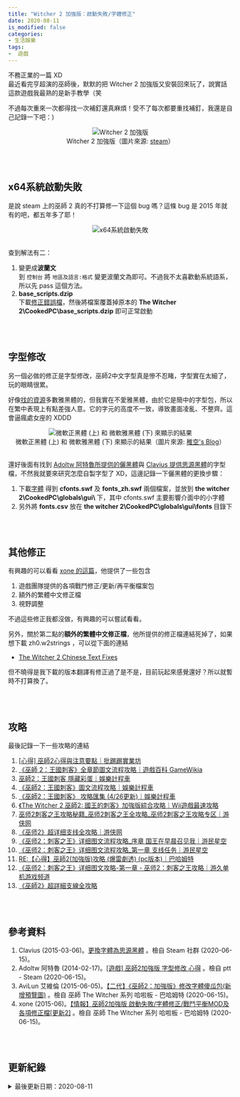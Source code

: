 ```yaml
---
title: "Witcher 2 加強版：啟動失敗/字體修正"
date: 2020-08-11
is_modified: false
categories:
- 生活娛樂
tags:
-  遊戲
--- 
```


不務正業的一篇 XD   
最近看完亨超演的巫師後，默默的把 Witcher 2 加強版又安裝回來玩了，說實話這款遊戲我最熟的是新手教學（笑
  
不過每次重來一次都得找一次補釘還真麻煩！受不了每次都要重找補釘，我還是自己記錄一下吧：)
  
<center> <img src="https://i.imgur.com/9uRiqjZ.jpg" alt="Witcher 2 加強版"></center>
<center class="imgtext">Witcher 2 加強版（圖片來源: <a href="https://store.steampowered.com/app/20920/The_Witcher_2_Assassins_of_Kings_Enhanced_Edition/" class="imgtext">steam</a>）</center>

<!--more-->
<br><br> 

## x64系統啟動失敗

是說 steam 上的巫師 2 真的不打算修一下這個 bug 嗎？這條 bug 是 2015 年就有的吧，都五年多了耶！

<center> <img src="https://i.imgur.com/ztrCZ4K.png" alt="x64系統啟動失敗"></center>
<br>

查到解法有二： 
1.  變更成**波蘭文**  
    到 `控制台` 將 `地區及語言:格式` 變更波蘭文為即可。不過我不太喜歡動系統語系，所以先 pass 這個方法。
2.  **base_scripts.dzip**  
    下載[修正錯誤檔](http://www.mediafire.com/download/5p7jc0axfx04omo/The_witcher_2_ErrorsFix.zip)，然後將檔案覆蓋掉原本的 **The Witcher 2\CookedPC\base_scripts.dzip** 即可正常啟動

<br><br> 

## 字型修改
另一個必做的修正是字型修改，巫師2中文字型真是慘不忍睹，字型實在太細了，玩的眼睛很累。

好像[找的資源](https://forum.gamer.com.tw/Co.php?bsn=07364&sn=10709)多數雅黑體的，但我實在不愛雅黑體，由於它是簡中的字型包，所以在繁中表現上有點差強人意。它的字元的高度不一致，導致畫面凌亂、不整齊。這會逼瘋處女座的 XDDD

<center> <img src="https://i.imgur.com/n1LCpWm.png" alt="微軟正黑體 (上) 和 微軟雅黑體 (下) 來顯示的結果"></center>
<center class="imgtext">微軟正黑體 (上) 和 微軟雅黑體 (下) 來顯示的結果（圖片來源: <a href="https://louis925.wordpress.com/2018/03/29/%E8%AB%8B%E4%B8%8D%E8%A6%81%E7%94%A8%E5%BE%AE%E8%BB%9F%E9%9B%85%E9%BB%91%E9%AB%94%E4%BE%86%E9%A1%AF%E7%A4%BA%E5%8F%B0%E7%81%A3%E5%8D%80%E7%9A%84%E7%B9%81%E9%AB%94%E5%AD%97/" class="imgtext">稚空's Blog</a>）</center>

<br>

還好後面有找到 [Adoltw 阿特魯所提供的儷黑體](https://www.ptt.cc/bbs/Steam/M.1392644855.A.476.html)與 [Clavius 提供思源黑體](https://steamcommunity.com/sharedfiles/filedetails/?id=402934070)的字型檔，不然我就要來研究怎麼自製字型了 XD，這邊記錄一下儷黑體的更換步驟：
1. 下載[字體](http://www.mediafire.com/download/8i313kxns6045ds/The_witcher_2_ZH_Fonts.zip) 得到 **cfonts.swf** 及 **fonts_zh.swf** 兩個檔案，並放到 <b>the witcher 2\CookedPC\globals\gui\ </b> 下，其中 cfonts.swf 主要影響介面中的小字體
2. 另外將 **fonts.csv** 放在 <b>the witcher 2\CookedPC\globals\gui\fonts  </b>  目錄下

<br><br> 

## 其他修正

有興趣的可以看看 [xone 的這篇](https://m.gamer.com.tw/forum/Co.php?bsn=7364&snB=29588)，他提供了一些包含
1. 遊戲團隊提供的各項戰鬥修正/更新/再平衡檔案包
2. 額外的繁體中文修正檔
3. 視野調整

不過這些修正我都沒做，有興趣的可以嘗試看看。
<br>

另外，關於第二點的**額外的繁體中文修正檔**，他所提供的修正檔連結死掉了，如果想下載  zh0.w2strings ，可以從下面的連結
- [The Witcher 2 Chinese Text Fixes](https://www.nexusmods.com/witcher2/mods/268/?tab=files&navtag=%2Fajax%2Fmodimages%2F%3Fuser%3D0%26id%3D268)

但不曉得是我下載的版本翻譯有修正過了是不是，目前玩起來感覺還好？所以就暫時不打算換了。

<br><br> 

## 攻略
最後記錄一下一些攻略的連結
1. [[心得] 巫師2心得與注意要點｜批踢踢實業坊](https://www.ptt.cc/bbs/XBOX/M.1357041046.A.C34.html)
2. [《巫師 2：王國刺客》全章節圖文流程攻略｜遊戲百科 GameWikia](https://www.gamewikia.com/guide/full/5347)
3. [巫師2：王國刺客 隱藏彩蛋｜娛樂計程車](https://www.entertainment14.net/blog/post/63661521-%e5%b7%ab%e5%b8%ab2%ef%bc%9a%e7%8e%8b%e5%9c%8b%e5%88%ba%e5%ae%a2-%e9%9a%b1%e8%97%8f%e5%bd%a9%e8%9b%8b)
4. [《巫師2：王國刺客》圖文流程攻略｜娛樂計程車](https://www.entertainment14.net/blog/post/63661349-%e3%80%8a%e5%b7%ab%e5%b8%ab2%ef%bc%9a%e7%8e%8b%e5%9c%8b%e5%88%ba%e5%ae%a2%e3%80%8b%e5%9c%96%e6%96%87%e6%b5%81%e7%a8%8b%e6%94%bb%e7%95%a5)
5. [《巫師2：王國刺客》 攻略匯集 (4/26更新)｜娛樂計程車](https://www.entertainment14.net/blog/post/63661955-%E3%80%8A%E5%B7%AB%E5%B8%AB2%EF%BC%9A%E7%8E%8B%E5%9C%8B%E5%88%BA%E5%AE%A2%E3%80%8B-%E6%94%BB%E7%95%A5%E5%8C%AF%E9%9B%86-4-26%E6%9B%B4%E6%96%B0)
6. [《The Witcher 2 巫師2: 國王的刺客》加強版綜合攻略｜Wii遊戲最速攻略](http://www.isheart.com/viewthread.php?tid=141297)
7. [巫师2刺客之王攻略秘籍_巫师2刺客之王全攻略_巫师2刺客之王攻略专区｜游侠网](https://gl.ali213.net/z/5954/)
8. [《巫师2》超详细支线全攻略｜游侠网](https://gl.ali213.net/html/2011/22522_2.html)
9. [《巫师2：刺客之王》详细图文流程攻略_序章 国王在早晨召见我｜游民星空](https://www.gamersky.com/handbook/201105/174153.shtml)
10. [《巫师2：刺客之王》详细图文流程攻略_第一章 支线任务｜游民星空](https://www.gamersky.com/handbook/201105/174153_7.shtml)
11. [RE:【心得】巫師2(加強版)攻略 (爆雷劇透) (pc版本)｜巴哈姆特](https://m.gamer.com.tw/forum/Co.php?bsn=7364&snB=35952)
12. [《巫师2：刺客之王》详细图文攻略-第一章 - 巫师2：刺客之王攻略｜游久单机游戏频道](http://pcgame.uuu9.com/gonglue/201105/373507_5.shtml)
13. [《巫師2》超詳細支線全攻略](https://www.gamewikia.com/guide/100042)

<br><br> 

## 參考資料 
1. Clavius (2015-03-06)。[更換字體為思源黑體](https://steamcommunity.com/sharedfiles/filedetails/?id=402934070) 。檢自 Steam 社群 (2020-06-15)。
2. Adoltw 阿特魯 (2014-02-17)。[[遊戲] 巫師2加強版 字型修改 心得](https://www.ptt.cc/bbs/Steam/M.1392644855.A.476.html) 。檢自 ptt - Steam (2020-06-15)。
3. AviLun 艾維倫 (2015-06-05)。[【二代】《巫師2：加強版》修改字體傻瓜包(新增預覽圖)](https://forum.gamer.com.tw/Co.php?bsn=07364&sn=10709) 。檢自 巫師 The Witcher 系列 哈啦板 - 巴哈姆特 (2020-06-15)。
4. xone (2015-06)。[【情報】巫師2加強版 啟動失敗/字體修正/戰鬥平衡MOD及各項修正檔[更新2]](https://m.gamer.com.tw/forum/Co.php?bsn=7364&snB=29588) 。檢自 巫師 The Witcher 系列 哈啦板 - 巴哈姆特 (2020-06-15)。

<br><br> 

## 更新紀錄
<details class="update_stamp">
  <summary>最後更新日期：2020-08-11</summary>
  <ul>
    <li>2020-08-11 發布</li>
    <li>2020-06-15 完稿</li>
    <li>2020-06-05 起稿</li>
  </ul>
</details>